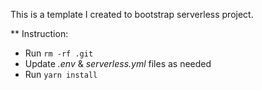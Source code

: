 This is a template I created to bootstrap serverless project.

** Instruction:
* Run `rm -rf .git`
* Update *.env* & *serverless.yml* files as needed
* Run `yarn install`